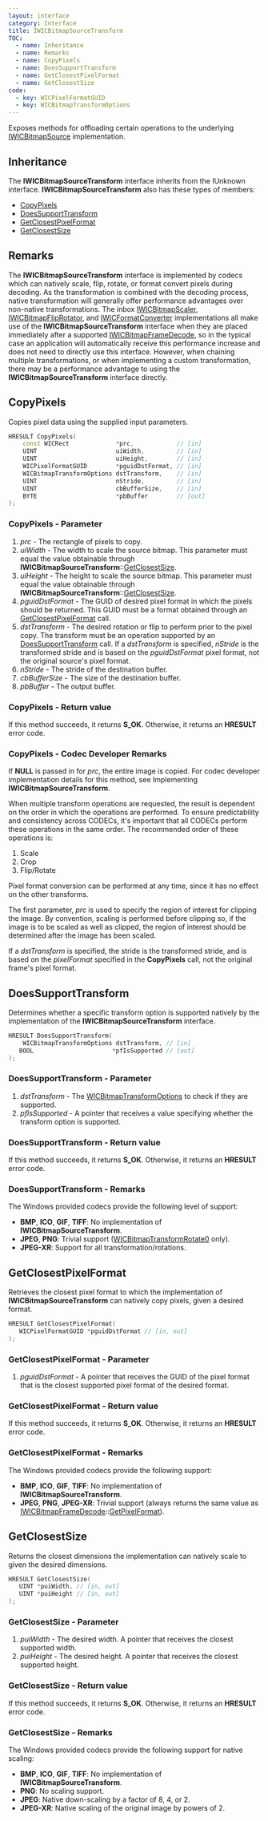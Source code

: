 ```yaml
---
layout: interface
category: Interface
title: IWICBitmapSourceTransform
TOC:
  - name: Inheritance
  - name: Remarks
  - name: CopyPixels
  - name: DoesSupportTransform
  - name: GetClosestPixelFormat
  - name: GetClosestSize
code:
  - key: WICPixelFormatGUID
  - key: WICBitmapTransformOptions
---
```


Exposes methods for offloading certain operations to the underlying [IWICBitmapSource][wbs] implementation.

[wbs]: IWICBitmapSource

## Inheritance

The **IWICBitmapSourceTransform** interface inherits from the IUnknown interface. **IWICBitmapSourceTransform** also has these types of members:

- [CopyPixels](#copypixels)
- [DoesSupportTransform](#doessupporttransform)
- [GetClosestPixelFormat](#getclosestpixelformat)
- [GetClosestSize](#getclosestsize)

## Remarks

[wfc]: IWICFormatConverter
[wbsc]: IWICBitmapScaler
[wbfr]: IWICBitmapFlipRotator

The **IWICBitmapSourceTransform** interface is implemented by codecs which can natively scale, flip, rotate, or format convert pixels during decoding. As the transformation is combined with the decoding process, native transformation will generally offer performance advantages over non-native transformations.
The inbox [IWICBitmapScaler][wbsc], [IWICBitmapFlipRotator][wbfr], and [IWICFormatConverter][wfc] implementations all make use of the **IWICBitmapSourceTransform** interface when they are placed immediately after a supported [IWICBitmapFrameDecode][wbfd], so in the typical case an application will automatically receive this performance increase and does not need to directly use this interface.
However, when chaining multiple transformations, or when implementing a custom transformation, there may be a performance advantage to using the **IWICBitmapSourceTransform** interface directly.

## CopyPixels

Copies pixel data using the supplied input parameters.

```cpp
HRESULT CopyPixels(
    const WICRect             *prc,            // [in]
    UINT                      uiWidth,         // [in]
    UINT                      uiHeight,        // [in]
    WICPixelFormatGUID        *pguidDstFormat, // [in]
    WICBitmapTransformOptions dstTransform,    // [in]
    UINT                      nStride,         // [in]
    UINT                      cbBufferSize,    // [in]
    BYTE                      *pbBuffer        // [out]
);
```

### CopyPixels - Parameter

[gcs]: #getclosestsize
[gcpf]: #getclosestpixelformat
[dst]: #doessupporttransform

1. _prc_ - The rectangle of pixels to copy.
2. _uiWidth_ - The width to scale the source bitmap.
   This parameter must equal the value obtainable through **IWICBitmapSourceTransform**::[GetClosestSize][gcs].
3. _uiHeight_ - The height to scale the source bitmap.
   This parameter must equal the value obtainable through **IWICBitmapSourceTransform**::[GetClosestSize][gcs].
4. _pguidDstFormat_ - The GUID of desired pixel format in which the pixels should be returned.
   This GUID must be a format obtained through an [GetClosestPixelFormat][gcpf] call.
5. _dstTransform_ - The desired rotation or flip to perform prior to the pixel copy.
   The transform must be an operation supported by an [DoesSupportTransform][dst] call.
   If a *dstTransform* is specified, *nStride* is the transformed stride and is based on the *pguidDstFormat* pixel format, not the original source's pixel format.
6. _nStride_ - The stride of the destination buffer.
7. _cbBufferSize_ - The size of the destination buffer.
8. _pbBuffer_ - The output buffer.

### CopyPixels - Return value

If this method succeeds, it returns **S_OK**.
Otherwise, it returns an **HRESULT** error code.

### CopyPixels - Codec Developer Remarks

If **NULL** is passed in for *prc*, the entire image is copied.
For codec developer implementation details for this method, see Implementing **IWICBitmapSourceTransform**.

When multiple transform operations are requested, the result is dependent on the order in which the operations are performed.
To ensure predictability and consistency across CODECs, it's important that all CODECs perform these operations in the same order. The recommended order of these operations is:

1. Scale
2. Crop
3. Flip/Rotate

Pixel format conversion can be performed at any time, since it has no effect on the other transforms.

The first parameter, *prc* is used to specify the region of interest for clipping the image.
By convention, scaling is performed before clipping so, if the image is to be scaled as well as clipped, the region of interest should be determined after the image has been scaled.

If a *dstTransform* is specified, the stride is the transformed stride, and is based on the *pixelFormat* specified in the **CopyPixels** call, not the original frame's pixel format.

## DoesSupportTransform

Determines whether a specific transform option is supported natively by the implementation of the **IWICBitmapSourceTransform** interface.

```cpp
HRESULT DoesSupportTransform(
    WICBitmapTransformOptions dstTransform, // [in]
   BOOL                      *pfIsSupported // [out]
);
```

### DoesSupportTransform - Parameter

[wbtfo]: WICBitmapTransformOptions

1. _dstTransform_ - The [WICBitmapTransformOptions][wbtfo] to check if they are supported.
2. _pfIsSupported_ - A pointer that receives a value specifying whether the transform option is supported.

### DoesSupportTransform - Return value

If this method succeeds, it returns **S_OK**.
Otherwise, it returns an **HRESULT** error code.

### DoesSupportTransform - Remarks

The Windows provided codecs provide the following level of support:

- **BMP**, **ICO**, **GIF**, **TIFF**: No implementation of **IWICBitmapSourceTransform**.
- **JPEG**, **PNG**: Trivial support ([WICBitmapTransformRotate0][wbtfo] only).
- **JPEG-XR**: Support for all transformation/rotations.

## GetClosestPixelFormat

Retrieves the closest pixel format to which the implementation of **IWICBitmapSourceTransform** can natively copy pixels, given a desired format.

```cpp
HRESULT GetClosestPixelFormat(
   WICPixelFormatGUID *pguidDstFormat // [in, out]
);
```

### GetClosestPixelFormat - Parameter

1. _pguidDstFormat_ - A pointer that receives the GUID of the pixel format that is the closest supported pixel format of the desired format.

### GetClosestPixelFormat - Return value

If this method succeeds, it returns **S_OK**.
Otherwise, it returns an **HRESULT** error code.

### GetClosestPixelFormat - Remarks

The Windows provided codecs provide the following support:

- **BMP**, **ICO**, **GIF**, **TIFF**: No implementation of **IWICBitmapSourceTransform**.
- **JPEG**, **PNG**, **JPEG-XR**: Trivial support (always returns the same value as [IWICBitmapFrameDecode][wbfd]::[GetPixelFormat][wbfd-gpf]).

[wbfd]: IWICBitmapFrameDecode
[wbfd-gpf]: IWICBitmapFrameDecode#getpixelformat

## GetClosestSize

Returns the closest dimensions the implementation can natively scale to given the desired dimensions.

```cpp
HRESULT GetClosestSize(
   UINT *puiWidth, // [in, out]
   UINT *puiHeight // [in, out]
);
```

### GetClosestSize - Parameter

1. _puiWidth_ - The desired width. A pointer that receives the closest supported width.
2. _puiHeight_ - The desired height. A pointer that receives the closest supported height.

### GetClosestSize - Return value

If this method succeeds, it returns **S_OK**.
Otherwise, it returns an **HRESULT** error code.

### GetClosestSize - Remarks

The Windows provided codecs provide the following support for native scaling:

- **BMP**, **ICO**, **GIF**, **TIFF**: No implementation of **IWICBitmapSourceTransform**.
- **PNG**: No scaling support.
- **JPEG**: Native down-scaling by a factor of 8, 4, or 2.
- **JPEG-XR**: Native scaling of the original image by powers of 2.
